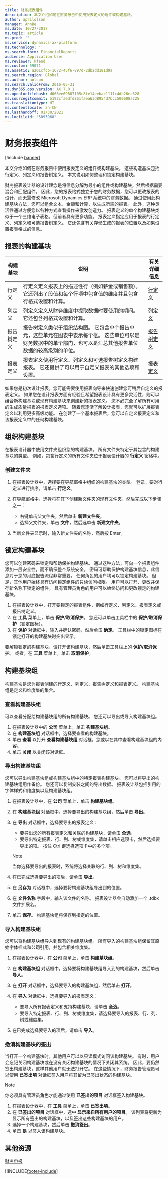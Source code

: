 ```yaml
---
title: 财务报表组件
description: 本文介绍如何在财务报告中使用报表定义的组件或构建基块。
author: aprilolson
manager: AnnBe
ms.date: 10/27/2017
ms.topic: article
ms.prod: ''
ms.service: dynamics-ax-platform
ms.technology: ''
ms.search.form: FinancialReports
audience: Application User
ms.reviewer: kfend
ms.custom: 59071
ms.assetid: a201cfcb-1672-45f6-897d-2db2dd181d9a
ms.search.region: Global
ms.author: aolson
ms.search.validFrom: 2016-05-31
ms.dyn365.ops.version: AX 7.0.1
ms.openlocfilehash: d066ee69887f05c8fe14eebac1111c4db26ec628
ms.sourcegitcommit: 5192cfaedfd861faea63d8954d7bcc500608a225
ms.translationtype: HT
ms.contentlocale: zh-CN
ms.lasthandoff: 01/30/2021
ms.locfileid: "5093968"
---
```

# <a name="financial-report-components"></a>财务报表组件

[!include [banner](../includes/banner.md)]

本文介绍如何在财务报告中使用报表定义的组件或构建基块。 这些构造基块包括行定义、列定义和报告树定义。 本文说明如何整理和锁定构建基块。

财务报表设计器的设计理念是将信息分解为最小的组件或构建基块，然后根据需要混合和匹配组件。 因此，您的报表格式独立于您的财务数据，您可以更改报表的设计，而无需修改 Microsoft Dynamics ERP 系统中的财务数据。 通过使用此构建基块方法，您可以组合文本、金额和计算，以生成所需的报表。 此外，这种灵活性通过方便您以各种方式查看操作来激发创造力。 报表定义的单个构建基块类似于一个三维电子表格，但前者具有更多功能。 报表定义指定应用于报表的行定义、列定义和可选报告树定义。 它还包含有关存储生成的报表的位置以及如果设置报表格式的信息。

## <a name="building-blocks-of-a-report"></a>报表的构建基块

| 构建基块            | 说明 | 有关详细信息 |
|---------------------------|-------------|----------------------|
| 行定义            | 行定义定义报表上的描述性行（例如薪金或销售额）。 它还列出了段值和每个行项中包含值的维度并且包含行格式设置和计算。 | [行定义](row-definitions-financial-reporting.md) |
| 列定义         | 列定义定义从财务维度中提取数据时要使用的期间。 它还包含列格式设置和计算。 | [列定义](column-definitions-financial-reports.md) |
| 报告树定义 | 报告树定义类似于组织结构图。 它包含单个报告单元，这些单元在图表中表示每个框。 这些单位可以是财务数据中的单个部门，也可以是汇总其他报告单位数据的较高级别的单位。 | [报告树定义](financial-reporting-tree-definitions.md) |
| 报表定义         | 报表定义使用行定义、列定义和可选报告树定义构建报表。 它还提供了可以用于自定义报表的其他选项和设置。 | [报表定义](design-financial-report-definitions.md) |

如果您是初次设计报表，您可能需要使用报表向导来快速创建您可稍后自定义的报表定义。 如果您在设计报表方面有经验且希望报表设计具有更多灵活性，则可以组合新构建基块或现有构建基块来创建新的报表定义。 您不必完全了解所有可用的生成质量报表的报表定义选项。 随着您逐渐了解设计报表，您就可以扩展报表定义以利用更多高级功能。 在创建了一个基本报表后，您可以自定义报表定义和该报表定义中的任何构建基块。

## <a name="organize-the-building-blocks"></a>组织构建基块
在报表设计器中使用文件夹组织您的构建基块。 所有文件夹特定于其包含的构建基块的类型。 例如，包含行定义的所有文件夹位于报表设计器的 **行定义** 窗格中。

### <a name="create-a-folder"></a>创建文件夹

1. 在报表设计器中，选择要在导航窗格中组织的构建基块的类型。 登录，要对行定义进行排序，请单击 **行定义**。
2. 在导航窗格中，选择将在其下创建新文件夹的现有文件夹，然后完成以下步骤之一：

    - 右键单击父文件夹，然后单击 **新建文件夹**。
    - 选择父文件夹，单击 **文件**，然后选单击 **新建文件夹**。

3. 当新文件夹显示时，输入新文件夹的名称，然后按 Enter。

## <a name="lock-a-building-block"></a>锁定构建基块
您可以创建密码来锁定和帮助保护构建基块。 通过这种方法，可向一个报表组件添加一层安全性，而不确保整个系统安全。 密码可帮助保护构建基块信息，此信息对于您的月底报告流程非常重要。 任何角色的用户均可以锁定构建基块。 但是，其他用户始终具有访问锁定组件的只读访问权限。 用户可以打开、更改并保存新名称下锁定的组件。 具有管理员角色的用户可以始终访问和更改锁定的构建基块。

1. 在报表设计器中，打开要锁定的报表组件，例如行定义、列定义、报表定义或报告树定义。
2. 在 **工具** 菜单上，单击 **保护/取消保护**。 您还可以单击工具栏中的 **保护/取消保护**（锁定图标）。
3. 在 **保护** 对话框中，输入并确认密码，然后单击 **确定**。 工具栏中的锁定图标在锁定打开的构建基块时突出显示。

要解锁锁定的构建基块，请打开该构建基块，然后单击工具栏上的 **保护/取消保护**。 或者，在 **工具** 菜单上，单击 **取消保护**。

## <a name="building-block-groups"></a>构建基块组

构建基块是您为报表创建的行定义、列定义、报告树定义和报表定义。 构建基块组是定义和维度集的集合。

### <a name="view-a-building-block-group"></a>查看构建基块组

可以查看分配给构建基块组的所有构建基块。 您还可以导出或导入构建基块组。

1. 在报表设计器中的 **公司** 菜单上，单击 **构建基块组**。
2. 在 **构建基块组** 对话框中，选择要查看的构建基块。
3. 单击 **查看** 以打开 **查看构建基块组** 对话框，您或以在其中查看构建基块组的内容。
4. 单击 **关闭** 以关闭该对话框。

### <a name="export-a-building-block-group"></a>导出构建基块组

您可以导出构建基块组或构建基块组中的特定报表构建基块。 您可以将导出的构建基块组用作备份。 您还可以复制安装之间的导出数据。 报表设计器包括引用的字体样式和维度集以及构建基块组。

1. 在报表设计器中，在 **公司** 菜单上，单击 **构建基块组**。
2. 在 **构建基块组** 对话框中，选择要导出的构建基块组，然后单击 **导出**。
3. 在 **导出** 对话框中，选择要导出的报表定义：

    - 要导出您的所有报表定义和关联的构建基块，请单击 **全选**。
    - 要导出特定报表、行、列、树或维度集，请单击相应选项卡，然后选择要导出的项。 按住 Ctrl 键选择选项卡中的多个项。

    > [!NOTE]
    > 当你选择要导出的报表时，系统将选择关联的行、列、树和维度集。

4. 在已完成选择要导出的项后，请单击 **导出**。
5. 在 **另存为** 对话框中，选择要将构建基块组导出到的位置。
6. 在 **文件名称** 字段中，输入该文件的名称。 报表设计器会自动添加一个 .tdbx 文件扩展名。
7. 单击 **保存**。 构建基块组将保存到指定的位置。

### <a name="import-a-building-block-group"></a> 导入构建基块组

您可以将构建基块组导入到现有的构建基块组。 所有导入的构建基块组保留其原始字体样式和公司引用，并包含相关维度集。

1. 在报表设计器中，在 **公司** 菜单上，单击 **构建基块组**。
2. 在 **构建基块组** 对话框中，选择要将构建基块组导入到的构建基块，然后单击 **导入**。
3. 在 **打开** 对话框中，选择要导入的构建基块组，然后单击 **打开**。
4. 在 **导入** 对话框中，选择要导入的报表定义：

    - 要导入所有报表定义和支持构建基块，请单击 **全选**。
    - 要导入特定报表、行、列、树或维度集，请选择要导入的报表、行、列、树或维度集。

5. 在已完成选择要导入的项后，请单击 **导入**。

### <a name="undo-a-checkout-of-a-building-block"></a>撤消构建基块的签出

当打开一个构建基块时，其他用户可以以只读模式访问该构建基块。 有时，用户会忘记关闭构建基块或在没有关闭构建基块的情况下关闭其系统。 因此，要仍然签出构建基块，这样其他用户就无法打开它。 在这些情况下，财务报告管理员可以使用 **已签出项** 对话框签入用户将其留为已签出状态的构建基块。

> [!NOTE]
> 你必须具有管理员角色才能通过使用 **已签出的项目** 对话框签入构建基块。

1. 在报表设计器中，在 **工具** 菜单上，单击 **已签出项**。
2. 在 **已签出的项目** 对话框中，选中 **显示来自所有用户的项目**。 该列表将更新为显示所有签出的构建基块，以及签出这些构建基块的用户。
3. 选择一个构建基块，然后单击 **撤消签出**。
4. 单击 **是** 以签入该构建基块。

## <a name="additional-resources"></a>其他资源

[财务申报](financial-reporting-intro.md)


[!INCLUDE[footer-include](../../../includes/footer-banner.md)]